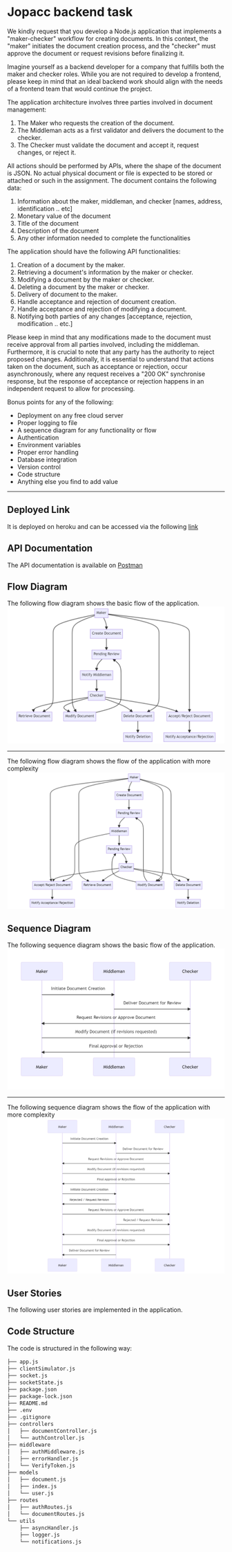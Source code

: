 # Jopacc backend task

We kindly request that you develop a Node.js application that implements a "maker-checker"
workflow for creating documents. In this context, the "maker" initiates the document creation
process, and the "checker" must approve the document or request revisions before finalizing
it.

Imagine yourself as a backend developer for a company that fulfills both the maker and
checker roles. While you are not required to develop a frontend, please keep in mind that an
ideal backend work should align with the needs of a frontend team that would continue the
project.

The application architecture involves three parties involved in document management:

1. The Maker who requests the creation of the document.
2. The Middleman acts as a first validator and delivers the document to the checker.
3. The Checker must validate the document and accept it, request changes, or reject it.

All actions should be performed by APls, where the shape of the document is JSON. No actual
physical document or file is expected to be stored or attached or such in the assignment.
The document contains the following data:

1. Information about the maker, middleman, and checker [names, address, identification ..
etc]
2. Monetary value of the document
3. Title of the document
4. Description of the document
5. Any other information needed to complete the functionalities

The application should have the following API functionalities:

1. Creation of a document by the maker.
2. Retrieving a document's information by the maker or checker.
3. Modifying a document by the maker or checker.
4. Deleting a document by the maker or checker.
5. Delivery of document to the maker.
6. Handle acceptance and rejection of document creation.
7. Handle acceptance and rejection of modifying a document.
8. Notifying both parties of any changes [acceptance, rejection, modification .. etc.]

Please keep in mind that any modifications made to the document must receive approval from
all parties involved, including the middleman. Furthermore, it is crucial to note that any party
has the authority to reject proposed changes. Additionally, it is essential to understand that
actions taken on the document, such as acceptance or rejection, occur asynchronously, where
any request receives a "200 OK" synchronise response, but the response of acceptance or
rejection happens in an independent request to allow for processing.

Bonus points for any of the following:

- Deployment on any free cloud server
- Proper logging to file
- A sequence diagram for any functionality or flow
- Authentication
- Environment variables
- Proper error handling
- Database integration
- Version control
- Code structure
- Anything else you find to add value

<hr>

## Deployed Link

It is deployed on heroku and can be accessed via the following  [link](https://jopacc-task-e58c9400fc1b.herokuapp.com/)

## API Documentation

The API documentation is available on [Postman](https://documenter.getpostman.com/view/22498839/2s9Y5YR2KH)

## Flow Diagram

The following flow diagram shows the basic flow of the application.
![flow diagram](./assets/flow02.png)

<hr>

The following flow diagram shows the flow of the application with more complexity
![flow diagram](./assets/flow01.png)

## Sequence Diagram

The following sequence diagram shows the basic flow of the application.
![sequence diagram 02](./assets/sequence02.png)

<hr>

The following sequence diagram shows the flow of the application with more complexity
![sequence diagram 01](./assets/sequence01.png)

## User Stories

The following user stories are implemented in the application.

## Code Structure

The code is structured in the following way:

```
├── app.js
├── clientSimulator.js
├── socket.js
├── socketState.js
├── package.json
├── package-lock.json
├── README.md
├── .env
├── .gitignore
├── controllers
│   ├── documentController.js
│   └── authController.js
├── middleware
│   ├── authMiddleware.js
│   ├── errorHandler.js
│   └── VerifyToken.js
├── models
│   ├── document.js
│   ├── index.js
│   └── user.js
├── routes
│   ├── authRoutes.js
│   └── documentRoutes.js
└── utils
    ├── asyncHandler.js
    ├── logger.js
    └── notifications.js
```
